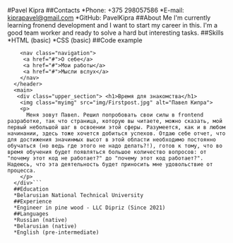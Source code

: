 #Pavel Kipra
##Contacts
*Phone: +375 298057586
*E-mail: kiprapavel@gmail.com
*GitHub: PavelKipra
##About Me
I'm currently learning fronend development and I want to start my career in this. I'm a good team worker and ready to solve a hard but interesting tasks.
##Skills
*HTML (basic)
*CSS (basic)
##Code example
```<header>
    <nav class="navigation">
     <a href="#">О себе</a> 
     <a href="#">Мои работы</a> 
     <a href="#">Мысли вслух</a> 
    </nav>
  </header>
  <main>
   <div class="upper_section"> <h1>Время для знакомства</h1>
    <img class="myimg" src="img/Firstpost.jpg" alt="Павел Кипра">
    <p>
      Меня зовут Павел. Решил попробовать свои силы в frontend разработке, так что страница, которую вы читаете, можно сказать, мой первый небольшой шаг в освоении этой сферы. Разумеется, как и в любом начинании, здесь тоже хочется добиться успехов. Отдаю себе отчет, что для достижения значинмых высот в этой области необходимо постоянно обучаться (но ведь где этого не надо делать?!), готов к тому, что во время обучения будет появляться большое количество вопросов: от "почему этот код не работает?" до "почему этот код работает?". Надеюсь, что эта деятельность будет приносить мне удовольствие от процесса.
    </p>
  </div>```
  ##Education
  *Belarusian National Technical University
  ##Experience
  *Engineer in pine wood - LLC Dipriz (Since 2021)
  ##Languages
  *Russian (native)
  *Belarusian (native)
  *English (pre-intermediate)
